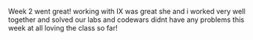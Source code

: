 Week 2 went great! working with IX was great she and i worked very well together and solved our labs and codewars didnt have any problems this week at all loving the class so far!